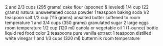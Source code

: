 2 and 2/3 cups (295 grams) cake flour (spooned & leveled)
1/4 cup (22 grams) natural unsweetened cocoa powder
1 teaspoon baking soda
1/2 teaspoon salt
1/2 cup (115 grams) unsalted butter softened to room temperature
1 and 3/4 cups (350 grams) granulated sugar
2 large eggs room temperature
1/2 cup (120 ml) canola or vegetable oil
1 (1-ounce) bottle liquid red food color
2 teaspoons pure vanilla extract
1 teaspoon distilled white vinegar
1 and 1/3 cups (320 ml) buttermilk room temperature